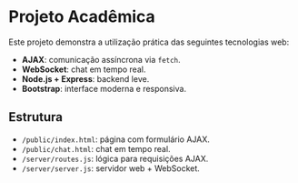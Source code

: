 # Projeto Acadêmica

Este projeto demonstra a utilização prática das seguintes tecnologias web:

- **AJAX**: comunicação assíncrona via `fetch`.
- **WebSocket**: chat em tempo real.
- **Node.js + Express**: backend leve.
- **Bootstrap**: interface moderna e responsiva.

## Estrutura

- `/public/index.html`: página com formulário AJAX.
- `/public/chat.html`: chat em tempo real.
- `/server/routes.js`: lógica para requisições AJAX.
- `/server/server.js`: servidor web + WebSocket.